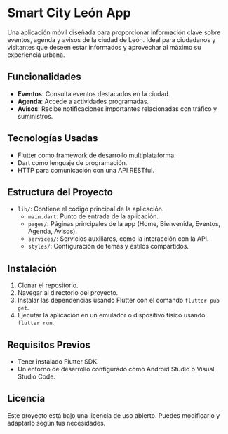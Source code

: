 # Smart City León App

Una aplicación móvil diseñada para proporcionar información clave sobre eventos, agenda y avisos de la ciudad de León. Ideal para ciudadanos y visitantes que deseen estar informados y aprovechar al máximo su experiencia urbana.

## Funcionalidades

- **Eventos**: Consulta eventos destacados en la ciudad.
- **Agenda**: Accede a actividades programadas.
- **Avisos**: Recibe notificaciones importantes relacionadas con tráfico y suministros.

## Tecnologías Usadas

- Flutter como framework de desarrollo multiplataforma.
- Dart como lenguaje de programación.
- HTTP para comunicación con una API RESTful.

## Estructura del Proyecto

- `lib/`: Contiene el código principal de la aplicación.
  - `main.dart`: Punto de entrada de la aplicación.
  - `pages/`: Páginas principales de la app (Home, Bienvenida, Eventos, Agenda, Avisos).
  - `services/`: Servicios auxiliares, como la interacción con la API.
  - `styles/`: Configuración de temas y estilos compartidos.

## Instalación

1. Clonar el repositorio.
2. Navegar al directorio del proyecto.
3. Instalar las dependencias usando Flutter con el comando `flutter pub get`.
4. Ejecutar la aplicación en un emulador o dispositivo físico usando `flutter run`.

## Requisitos Previos

- Tener instalado Flutter SDK.
- Un entorno de desarrollo configurado como Android Studio o Visual Studio Code.

## Licencia

Este proyecto está bajo una licencia de uso abierto. Puedes modificarlo y adaptarlo según tus necesidades.
